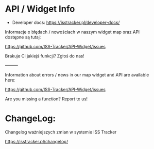 
# API / Widget Info

* Developer docs: https://isstracker.pl/developer-docs/

Informacje o błędach / nowościach w naszym widget map oraz API dostępne są tutaj:

https://github.com/ISS-Tracker/API-Widget/issues

Brakuje Ci jakiejś funkcji? Zgłoś do nas!

———

Information about errors / news in our map widget and API are available here:

https://github.com/ISS-Tracker/API-Widget/issues

Are you missing a function? Report to us!


# ChangeLog:
Changelog ważniejszych zmian w systemie ISS Tracker

https://isstracker.pl/changelog/
